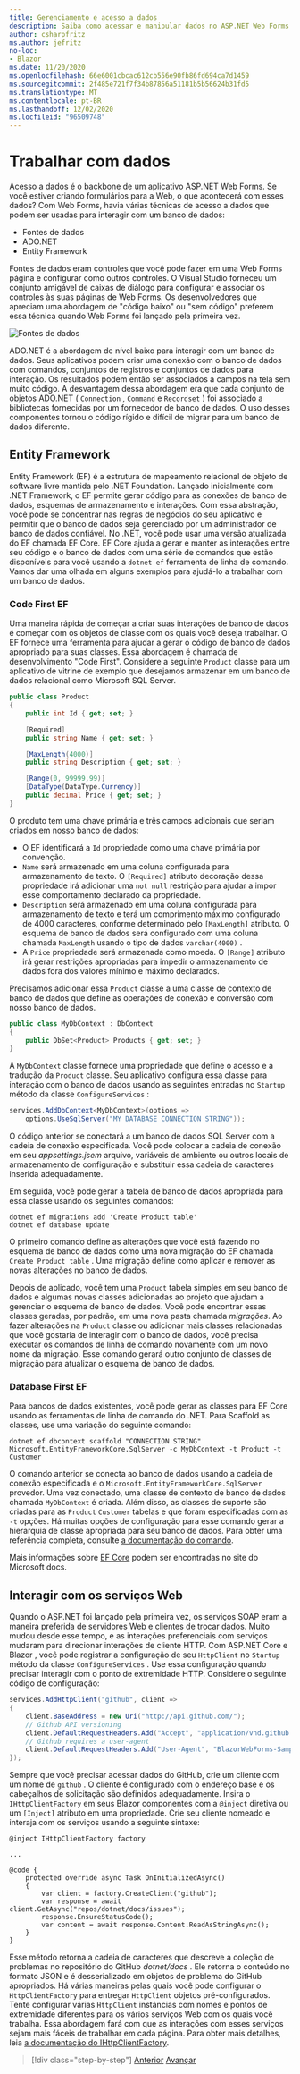 ```yaml
---
title: Gerenciamento e acesso a dados
description: Saiba como acessar e manipular dados no ASP.NET Web Forms e Blazor .
author: csharpfritz
ms.author: jefritz
no-loc:
- Blazor
ms.date: 11/20/2020
ms.openlocfilehash: 66e6001cbcac612cb556e90fb86fd694ca7d1459
ms.sourcegitcommit: 2f485e721f7f34b87856a51181b5b56624b31fd5
ms.translationtype: MT
ms.contentlocale: pt-BR
ms.lasthandoff: 12/02/2020
ms.locfileid: "96509748"
---
```

# <a name="work-with-data"></a>Trabalhar com dados

Acesso a dados é o backbone de um aplicativo ASP.NET Web Forms. Se você estiver criando formulários para a Web, o que acontecerá com esses dados? Com Web Forms, havia várias técnicas de acesso a dados que podem ser usadas para interagir com um banco de dados:

- Fontes de dados
- ADO.NET
- Entity Framework

Fontes de dados eram controles que você pode fazer em uma Web Forms página e configurar como outros controles. O Visual Studio forneceu um conjunto amigável de caixas de diálogo para configurar e associar os controles às suas páginas de Web Forms. Os desenvolvedores que apreciam uma abordagem de "código baixo" ou "sem código" preferem essa técnica quando Web Forms foi lançado pela primeira vez.

![Fontes de dados](media/data/datasources.png)

ADO.NET é a abordagem de nível baixo para interagir com um banco de dados. Seus aplicativos podem criar uma conexão com o banco de dados com comandos, conjuntos de registros e conjuntos de dados para interação. Os resultados podem então ser associados a campos na tela sem muito código. A desvantagem dessa abordagem era que cada conjunto de objetos ADO.NET ( `Connection` , `Command` e `Recordset` ) foi associado a bibliotecas fornecidas por um fornecedor de banco de dados. O uso desses componentes tornou o código rígido e difícil de migrar para um banco de dados diferente.

## <a name="entity-framework"></a>Entity Framework

Entity Framework (EF) é a estrutura de mapeamento relacional de objeto de software livre mantida pelo .NET Foundation. Lançado inicialmente com .NET Framework, o EF permite gerar código para as conexões de banco de dados, esquemas de armazenamento e interações. Com essa abstração, você pode se concentrar nas regras de negócios do seu aplicativo e permitir que o banco de dados seja gerenciado por um administrador de banco de dados confiável. No .NET, você pode usar uma versão atualizada do EF chamada EF Core. EF Core ajuda a gerar e manter as interações entre seu código e o banco de dados com uma série de comandos que estão disponíveis para você usando a `dotnet ef` ferramenta de linha de comando. Vamos dar uma olhada em alguns exemplos para ajudá-lo a trabalhar com um banco de dados.

### <a name="ef-code-first"></a>Code First EF

Uma maneira rápida de começar a criar suas interações de banco de dados é começar com os objetos de classe com os quais você deseja trabalhar. O EF fornece uma ferramenta para ajudar a gerar o código de banco de dados apropriado para suas classes. Essa abordagem é chamada de desenvolvimento "Code First". Considere a seguinte `Product` classe para um aplicativo de vitrine de exemplo que desejamos armazenar em um banco de dados relacional como Microsoft SQL Server.

```csharp
public class Product
{
    public int Id { get; set; }

    [Required]
    public string Name { get; set; }

    [MaxLength(4000)]
    public string Description { get; set; }

    [Range(0, 99999,99)]
    [DataType(DataType.Currency)]
    public decimal Price { get; set; }
}
```

O produto tem uma chave primária e três campos adicionais que seriam criados em nosso banco de dados:  

- O EF identificará a `Id` propriedade como uma chave primária por convenção.
- `Name` será armazenado em uma coluna configurada para armazenamento de texto. O `[Required]` atributo decoração dessa propriedade irá adicionar uma `not null` restrição para ajudar a impor esse comportamento declarado da propriedade.
- `Description` será armazenado em uma coluna configurada para armazenamento de texto e terá um comprimento máximo configurado de 4000 caracteres, conforme determinado pelo `[MaxLength]` atributo. O esquema de banco de dados será configurado com uma coluna chamada `MaxLength` usando o tipo de dados `varchar(4000)` .
- A `Price` propriedade será armazenada como moeda. O `[Range]` atributo irá gerar restrições apropriadas para impedir o armazenamento de dados fora dos valores mínimo e máximo declarados.

Precisamos adicionar essa `Product` classe a uma classe de contexto de banco de dados que define as operações de conexão e conversão com nosso banco de dados.

```csharp
public class MyDbContext : DbContext
{
    public DbSet<Product> Products { get; set; }
}
```

A `MyDbContext` classe fornece uma propriedade que define o acesso e a tradução da `Product` classe.  Seu aplicativo configura essa classe para interação com o banco de dados usando as seguintes entradas no `Startup` método da classe `ConfigureServices` :

```csharp
services.AddDbContext<MyDbContext>(options =>
    options.UseSqlServer("MY DATABASE CONNECTION STRING"));
```

O código anterior se conectará a um banco de dados SQL Server com a cadeia de conexão especificada. Você pode colocar a cadeia de conexão em seu *appsettings.jsem* arquivo, variáveis de ambiente ou outros locais de armazenamento de configuração e substituir essa cadeia de caracteres inserida adequadamente.

Em seguida, você pode gerar a tabela de banco de dados apropriada para essa classe usando os seguintes comandos:

```dotnetcli
dotnet ef migrations add 'Create Product table'
dotnet ef database update
```

O primeiro comando define as alterações que você está fazendo no esquema de banco de dados como uma nova migração do EF chamada `Create Product table` .  Uma migração define como aplicar e remover as novas alterações no banco de dados.

Depois de aplicado, você tem uma `Product` tabela simples em seu banco de dados e algumas novas classes adicionadas ao projeto que ajudam a gerenciar o esquema de banco de dados.  Você pode encontrar essas classes geradas, por padrão, em uma nova pasta chamada *migrações*.  Ao fazer alterações na `Product` classe ou adicionar mais classes relacionadas que você gostaria de interagir com o banco de dados, você precisa executar os comandos de linha de comando novamente com um novo nome da migração.  Esse comando gerará outro conjunto de classes de migração para atualizar o esquema de banco de dados.

### <a name="ef-database-first"></a>Database First EF

Para bancos de dados existentes, você pode gerar as classes para EF Core usando as ferramentas de linha de comando do .NET. Para Scaffold as classes, use uma variação do seguinte comando:

```dotnetcli
dotnet ef dbcontext scaffold "CONNECTION STRING" Microsoft.EntityFrameworkCore.SqlServer -c MyDbContext -t Product -t Customer
```

O comando anterior se conecta ao banco de dados usando a cadeia de conexão especificada e o `Microsoft.EntityFrameworkCore.SqlServer` provedor. Uma vez conectado, uma classe de contexto de banco de dados chamada `MyDbContext` é criada. Além disso, as classes de suporte são criadas para as `Product` `Customer` tabelas e que foram especificadas com as `-t` opções. Há muitas opções de configuração para esse comando gerar a hierarquia de classe apropriada para seu banco de dados. Para obter uma referência completa, consulte [a documentação do comando](/ef/core/miscellaneous/cli/dotnet#dotnet-ef-dbcontext-scaffold).

Mais informações sobre [EF Core](/ef/core/) podem ser encontradas no site do Microsoft docs.

## <a name="interact-with-web-services"></a>Interagir com os serviços Web

Quando o ASP.NET foi lançado pela primeira vez, os serviços SOAP eram a maneira preferida de servidores Web e clientes de trocar dados. Muito mudou desde esse tempo, e as interações preferenciais com serviços mudaram para direcionar interações de cliente HTTP. Com ASP.NET Core e Blazor , você pode registrar a configuração de seu `HttpClient` no `Startup` método da classe `ConfigureServices` . Use essa configuração quando precisar interagir com o ponto de extremidade HTTP. Considere o seguinte código de configuração:

```csharp
services.AddHttpClient("github", client =>
{
    client.BaseAddress = new Uri("http://api.github.com/");
    // Github API versioning
    client.DefaultRequestHeaders.Add("Accept", "application/vnd.github.v3+json");
    // Github requires a user-agent
    client.DefaultRequestHeaders.Add("User-Agent", "BlazorWebForms-Sample");
});
```

Sempre que você precisar acessar dados do GitHub, crie um cliente com um nome de `github` . O cliente é configurado com o endereço base e os cabeçalhos de solicitação são definidos adequadamente. Insira o `IHttpClientFactory` em seus Blazor componentes com a `@inject` diretiva ou um `[Inject]` atributo em uma propriedade. Crie seu cliente nomeado e interaja com os serviços usando a seguinte sintaxe:

```razor
@inject IHttpClientFactory factory

...

@code {
    protected override async Task OnInitializedAsync()
    {
        var client = factory.CreateClient("github");
        var response = await client.GetAsync("repos/dotnet/docs/issues");
        response.EnsureStatusCode();
        var content = await response.Content.ReadAsStringAsync();
    }
}
```

Esse método retorna a cadeia de caracteres que descreve a coleção de problemas no repositório do GitHub *dotnet/docs* . Ele retorna o conteúdo no formato JSON e é desserializado em objetos de problema do GitHub apropriados. Há várias maneiras pelas quais você pode configurar o `HttpClientFactory` para entregar `HttpClient` objetos pré-configurados. Tente configurar várias `HttpClient` instâncias com nomes e pontos de extremidade diferentes para os vários serviços Web com os quais você trabalha. Essa abordagem fará com que as interações com esses serviços sejam mais fáceis de trabalhar em cada página. Para obter mais detalhes, leia [a documentação do IHttpClientFactory](/aspnet/core/fundamentals/http-requests).

>[!div class="step-by-step"]
>[Anterior](forms-validation.md) 
> [Avançar](middleware.md)
